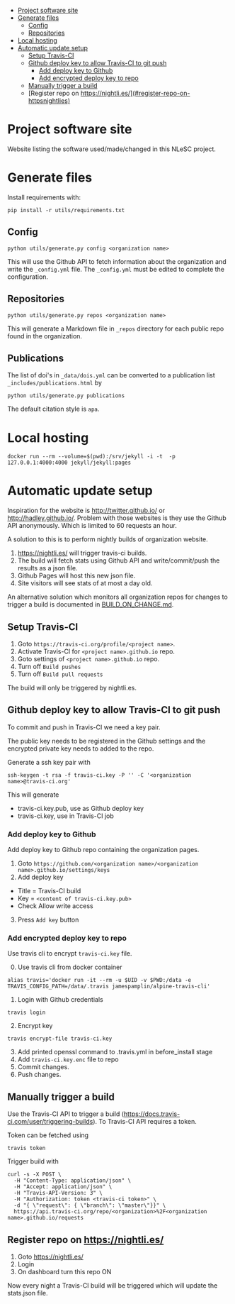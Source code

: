 <!-- TOC depthFrom:1 depthTo:6 withLinks:1 updateOnSave:1 orderedList:0 -->

- [Project software site](#project-software-site)
- [Generate files](#generate-files)
	- [Config](#config)
	- [Repositories](#repositories)
- [Local hosting](#local-hosting)
- [Automatic update setup](#automatic-update-setup)
	- [Setup Travis-CI](#setup-travis-ci)
	- [Github deploy key to allow Travis-CI to git push](#github-deploy-key-to-allow-travis-ci-to-git-push)
		- [Add deploy key to Github](#add-deploy-key-to-github)
		- [Add encrypted deploy key to repo](#add-encrypted-deploy-key-to-repo)
	- [Manually trigger a build](#manually-trigger-a-build)
	- [Register repo on https://nightli.es/](#register-repo-on-httpsnightlies)

<!-- /TOC -->

# Project software site

Website listing the software used/made/changed in this NLeSC project.

# Generate files

Install requirements with:
```
pip install -r utils/requirements.txt
```

## Config

```
python utils/generate.py config <organization name>
```

This will use the Github API to fetch information about the organization and write the `_config.yml` file. The `_config.yml` must be edited to complete the configuration.

## Repositories

```
python utils/generate.py repos <organization name>
```

This will generate a Markdown file in `_repos` directory for each public repo found in the organization.

## Publications

The list of doi's in `_data/dois.yml` can be converted to a publication list `_includes/publications.html` by
```
python utils/generate.py publications
```

The default citation style is `apa`.

# Local hosting

```
docker run --rm --volume=$(pwd):/srv/jekyll -i -t  -p 127.0.0.1:4000:4000 jekyll/jekyll:pages
```

# Automatic update setup

Inspiration for the website is http://twitter.github.io/ or http://hadley.github.io/.
Problem with those websites is they use the Github API anonymously.  Which is limited to 60 requests an hour.

A solution to this is to perform nightly builds of organization website.

1. https://nightli.es/ will trigger travis-ci builds.
2. The build will fetch stats using Github API and write/commit/push the results as a json file.
3. Github Pages will host this new json file.
4. Site visitors will see stats of at most a day old.

An alternative solution which monitors all organization repos for changes to trigger a build is documented in [BUILD_ON_CHANGE.md](BUILD_ON_CHANGE.md).

## Setup Travis-CI

1. Goto `https://travis-ci.org/profile/<project name>`.
2. Activate Travis-CI for `<project name>.github.io` repo.
3. Goto settings of `<project name>.github.io` repo.
4. Turn off `Build pushes`
5. Turn off `Build pull requests`

The build will only be triggered by nightli.es.

## Github deploy key to allow Travis-CI to git push

To commit and push in Travis-CI we need a key pair.

The public key needs to be registered in the Github settings and the encrypted private key needs to added to the repo.

Generate a ssh key pair with

```
ssh-keygen -t rsa -f travis-ci.key -P '' -C '<organization name>@travis-ci.org'
```

This will generate
* travis-ci.key.pub, use as Github deploy key
* travis-ci.key, use in Travis-CI job

### Add deploy key to Github

Add deploy key to Github repo containing the organization pages.

1. Goto `https://github.com/<organization name>/<organization name>.github.io/settings/keys`
2. Add deploy key

  * Title = Travis-CI build
  * Key = `<content of travis-ci.key.pub>`
  * Check Allow write access

3. Press `Add key` button

### Add encrypted deploy key to repo

Use travis cli to encrypt `travis-ci.key` file.

0. Use travis cli from docker container
```
alias travis='docker run -it --rm -u $UID -v $PWD:/data -e TRAVIS_CONFIG_PATH=/data/.travis jamespamplin/alpine-travis-cli'
```
1. Login with Github credentials
```
travis login
```
2. Encrypt key
```
travis encrypt-file travis-ci.key
```
3. Add printed openssl command to .travis.yml in before_install stage
4. Add `travis-ci.key.enc` file to repo
5. Commit changes.
6. Push changes.

## Manually trigger a build

Use the Travis-CI API to trigger a build (https://docs.travis-ci.com/user/triggering-builds).
To Travis-CI API requires a token.

Token can be fetched using
```
travis token
```

Trigger build with
```
curl -s -X POST \
  -H "Content-Type: application/json" \
  -H "Accept: application/json" \
  -H "Travis-API-Version: 3" \
  -H "Authorization: token <travis-ci token>" \
  -d "{ \"request\": { \"branch\": \"master\"}}" \
  https://api.travis-ci.org/repo/<organization>%2F<organization name>.github.io/requests
```

## Register repo on https://nightli.es/

1. Goto https://nightli.es/
2. Login
3. On dashboard turn this repo ON

Now every night a Travis-CI build will be triggered which will update the stats.json file.
